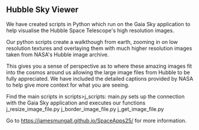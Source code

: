 ## Hubble Sky Viewer
We have created scripts in Python which run on the Gaia Sky application to help visualise the Hubble Space Telescope's high resolution images.

Our python scripts create a walkthough from earth, zooming in on low resolution textures and overlaying them with much higher resolution images taken from NASA's Hubble image archive.

This gives you a sense of perspective as to where these amazing images fit into the cosmos around us allowing the large image files from Hubble to be fully appreciated. We have included the detailed captions provided by NASA to help give more context for what you are seeing.

Find the main scripts in scripts>j_scripts:
main.py sets up the connection with the Gaia Sky application and executes our functions
j_resize_image_file.py
j_border_image_file.py
j_get_image_file.py

Go to https://jamesmungall.github.io/SpaceApps25/ for more information.



